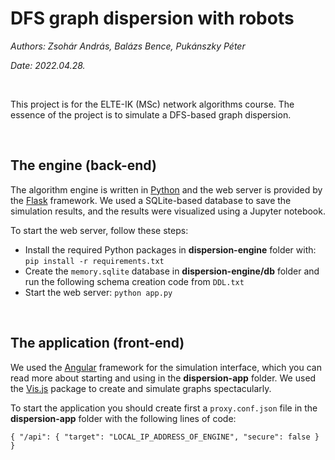 # DFS graph dispersion with robots

*Authors: Zsohár András, Balázs Bence, Pukánszky Péter*

*Date: 2022.04.28.*

<br>

This project is for the ELTE-IK (MSc) network algorithms course. The essence of the project is to simulate a DFS-based graph dispersion.

<br>

## The engine (back-end)
The algorithm engine is written in [Python](https://www.python.org/) and the web server is provided by the [Flask](https://flask.palletsprojects.com/en/2.1.x/) framework. We used a SQLite-based database to save the simulation results, and the results were visualized using a Jupyter notebook. 

To start the web server, follow these steps:

 - Install the required Python packages in **dispersion-engine** folder with: `pip install -r requirements.txt`
 - Create the `memory.sqlite` database in **dispersion-engine/db** folder and run the following schema creation code from `DDL.txt`
 - Start the web server: `python app.py`

<br>

## The application (front-end)

We used the [Angular](https://angular.io/) framework for the simulation interface, which you can read more about starting and using in the **dispersion-app** folder. We used the [Vis.js](https://visjs.org/) package to create and simulate graphs spectacularly.

To start the application you should create first a `proxy.conf.json` file in the **dispersion-app** folder with the following lines of code: 

`{
    "/api": {
      "target": "LOCAL_IP_ADDRESS_OF_ENGINE",
      "secure": false
    }
}`
